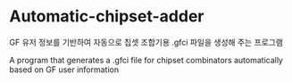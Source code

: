 # Automatic-chipset-adder
GF 유저 정보를 기반하여 자동으로 칩셋 조합기용 .gfci 파일을 생성해 주는 프로그램

A program that generates a .gfci file for chipset combinators automatically based on GF user information

